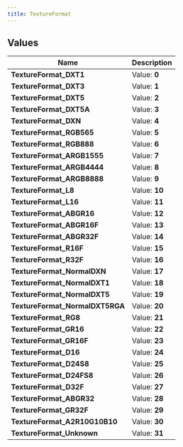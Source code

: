 ```yaml
---
title: TextureFormat
---
```


## Values
| Name | Description |
| ---- | ----------- |
| **TextureFormat_DXT1** | Value: **0** |
| **TextureFormat_DXT3** | Value: **1** |
| **TextureFormat_DXT5** | Value: **2** |
| **TextureFormat_DXT5A** | Value: **3** |
| **TextureFormat_DXN** | Value: **4** |
| **TextureFormat_RGB565** | Value: **5** |
| **TextureFormat_RGB888** | Value: **6** |
| **TextureFormat_ARGB1555** | Value: **7** |
| **TextureFormat_ARGB4444** | Value: **8** |
| **TextureFormat_ARGB8888** | Value: **9** |
| **TextureFormat_L8** | Value: **10** |
| **TextureFormat_L16** | Value: **11** |
| **TextureFormat_ABGR16** | Value: **12** |
| **TextureFormat_ABGR16F** | Value: **13** |
| **TextureFormat_ABGR32F** | Value: **14** |
| **TextureFormat_R16F** | Value: **15** |
| **TextureFormat_R32F** | Value: **16** |
| **TextureFormat_NormalDXN** | Value: **17** |
| **TextureFormat_NormalDXT1** | Value: **18** |
| **TextureFormat_NormalDXT5** | Value: **19** |
| **TextureFormat_NormalDXT5RGA** | Value: **20** |
| **TextureFormat_RG8** | Value: **21** |
| **TextureFormat_GR16** | Value: **22** |
| **TextureFormat_GR16F** | Value: **23** |
| **TextureFormat_D16** | Value: **24** |
| **TextureFormat_D24S8** | Value: **25** |
| **TextureFormat_D24FS8** | Value: **26** |
| **TextureFormat_D32F** | Value: **27** |
| **TextureFormat_ABGR32** | Value: **28** |
| **TextureFormat_GR32F** | Value: **29** |
| **TextureFormat_A2R10G10B10** | Value: **30** |
| **TextureFormat_Unknown** | Value: **31** |


